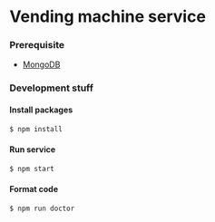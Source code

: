 # Vending machine service

### Prerequisite

- [MongoDB](https://www.mongodb.com/)

### Development stuff

#### Install packages

```bash
$ npm install
```

#### Run service

```bash
$ npm start
```

#### Format code

```bash
$ npm run doctor
```
